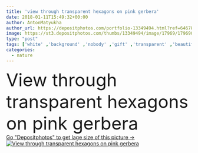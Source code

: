```yaml
---
title: 'view through transparent hexagons on pink gerbera'
date: 2018-01-11T15:49:32+00:00
author: AntonMatyukha
author_url: https://depositphotos.com/portfolio-13349494.html?ref=64678756
image: https://st3.depositphotos.com/thumbs/13349494/image/17969/179690192/api_thumb_450.jpg?forcejpeg=true
type: "post"
tags: ['white' ,'background' ,'nobody' ,'gift' ,'transparent' ,'beautiful' ,'decoration' ,'decorative' ,'greeting' ,'holiday' ,'present' ,'summer' ,'nature' ,'spring' ,'abstract' ,'plant' ,'texture' ,'petals' ,'bloom' ,'blossom' ,'flora' ,'floral' ,'flower' ,'pink' ,'romantic' ,'grey' ,'bud' ,'gerbera' ,'hexagons' ,'selective focus' ]
categories: 
  - nature
---
```

<div aling="center">
            <font size="60"> View through transparent hexagons on pink gerbera</font>   
</div>
<div>
    <a href='https://st3.depositphotos.com/thumbs/13349494/image/17969/179690192/api_thumb_450.jpg?forcejpeg=true?ref=64678756' target=_blank > Go "Depositphotos" to get lage size of this picture ->
        <img href='https://st3.depositphotos.com/thumbs/13349494/image/17969/179690192/api_thumb_450.jpg?forcejpeg=true?ref=64678756' src='https://st3.depositphotos.com/13349494/17969/i/950/depositphotos_179690192-stock-photo-view-transparent-hexagons-pink-gerbera.jpg?forcejpeg=true' alt='View through transparent hexagons on pink gerbera' >
    </a>
</div>
